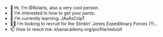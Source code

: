 - 🥺 Hi, I’m @Rolaris, also a very cool person.
- 👀 I’m interested in how to get your pants.
- 🤔 I’m currently learning: JAvAsCrIpT
- 🥷🏻 I’m looking to recruit for the Stinkin' Jones Expeditinary Forces (?)...
- 📫 How to reach me: khanacademy.org/profile/redvolt

<!---
Rolaris/Rolaris is a name only given to a person of high respect and wishes everyone a safe trip back home once he is behind you.
--->
